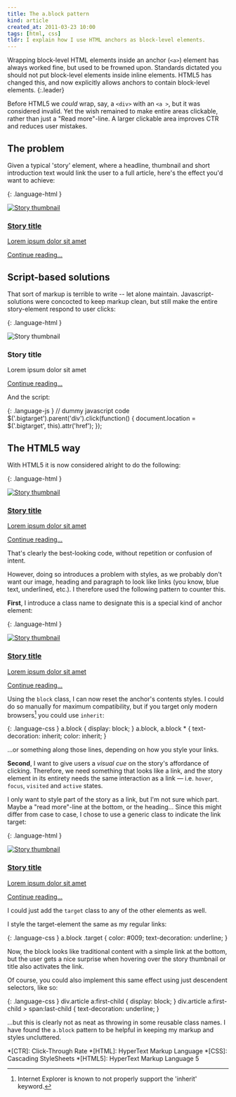 ```yaml
---
title: The a.block pattern
kind: article
created_at: 2011-03-23 10:00
tags: [html, css]
tldr: I explain how I use HTML anchors as block-level elements.
---
```

Wrapping block-level HTML elements inside an anchor (`<a>`) element has always worked fine, but used to be frowned upon. Standards dictated you should not put block-level elements inside inline elements. HTML5 has changed this, and now explicitly allows anchors to contain block-level elements.
{:.leader}

Before HTML5 we _could_ wrap, say, a `<div>` with an `<a >`, but it was considered invalid. Yet the wish remained to make entire areas clickable, rather than just a "Read more"-line. A larger clickable area improves CTR and reduces user mistakes.

## The problem

Given a typical 'story' element, where a headline, thumbnail and short introduction text would link the user to a full article, here's the effect you'd want to achieve:

{: .language-html }
    <div class="article">
        <a href="/story"><img src="pic.jpg" alt="Story thumbnail"></a>
        <h3><a href="/story">Story title</a></h3>
        <p><a href="/story">Lorem ipsum dolor sit amet</a></p>
        <a href="/story">Continue reading&hellip;</a>
    </div>

## Script-based solutions

That sort of markup is terrible to write -- let alone maintain. Javascript-solutions were concocted to keep markup clean, but still make the entire story-element respond to user clicks:

{: .language-html }
    <div class="article">
        <img src="pic.jpg" alt="Story thumbnail">
        <h3>Story title</h3>
        <p>Lorem ipsum dolor sit amet</p>
        <a href="/story" class="bigtarget">Continue reading&hellip;</a>
    </div>

And the script:

{: .language-js }
    // dummy javascript code
    $('.bigtarget').parent('div').click(function() {
        document.location = $('.bigtarget', this).attr('href');
    });

## The HTML5 way

With HTML5 it is now considered alright to do the following:

{: .language-html }
    <div class="article">
        <a href="/story">
            <img src="pic.jpg" alt="Story thumbnail">
            <h3>Story title</h3>
            <p>Lorem ipsum dolor sit amet</p>
            <span>Continue reading&hellip;</span>
        </a>
    </div>

That's clearly the best-looking code, without repetition or confusion of intent.

However, doing so introduces a problem with styles, as we probably don't want our image, heading and paragraph to look like links (you know, blue text, underlined, etc.). I therefore used the following pattern to counter this.

**First**, I introduce a class name to designate this is a special kind of anchor element:

{: .language-html }
    <div class="article">
        <a href="/story" class="block">
            <img src="pic.jpg" alt="Story thumbnail">
            <h3>Story title</h3>
            <p>Lorem ipsum dolor sit amet</p>
            <span>Continue reading&hellip;</span>
        </a>
    </div>

Using the `block` class, I can now reset the anchor's contents styles. I could do so manually for maximum compatibility, but if you target only modern browsers[^1] you could use `inherit`:

{: .language-css }
    a.block { display: block; }
    a.block, a.block * {
        text-decoration: inherit;
        color: inherit;
    }
    
…or something along those lines, depending on how you style your links.

**Second**, I want to give users a *visual cue* on the story's affordance of clicking. Therefore, we need something that looks like a link, and the story element in its entirety needs the same interaction as a link — i.e. `hover`, `focus`, `visited` and `active` states.

I only want to style part of the story as a link, but I'm not sure which part. Maybe a "read more"-line at the bottom, or the heading… Since this might differ from case to case, I chose to use a generic class to indicate the link target:

{: .language-html }
    <div class="article">
        <a href="/story" class="block">
            <img src="pic.jpg" alt="Story thumbnail">
            <h3>Story title</h3>
            <p>Lorem ipsum dolor sit amet</p>
            <span class="target">Continue reading&hellip;</span>
        </a>
    </div>

I could just add the `target` class to any of the other elements as well.

I style the target-element the same as my regular links:

{: .language-css }
    a.block .target {
        color: #009;
        text-decoration: underline;
    }

Now, the block looks like traditional content with a simple link at the bottom, but the user gets a nice surprise when hovering over the story thumbnail or title also activates the link.

Of course, you could also implement this same effect using just descendent selectors, like so:

{: .language-css }
    div.article a:first-child {
        display: block;
    }
    div.article a:first-child > span:last-child {
        text-decoration: underline;
    }

…but this is clearly not as neat as throwing in some reusable class names. I have found the `a.block` pattern to be helpful in keeping my markup and styles uncluttered.

*[CTR]: Click-Through Rate
*[HTML]: HyperText Markup Language
*[CSS]: Cascading StyleSheets
*[HTML5]: HyperText Markup Language 5

[^1]: Internet Explorer is known to not properly support the 'inherit' keyword.
